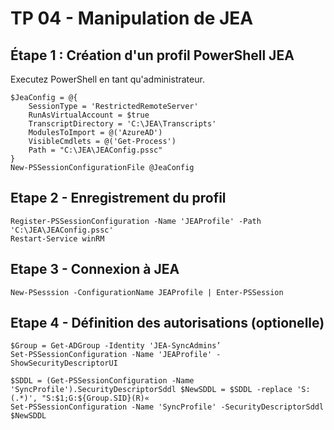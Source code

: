 # TP 04 - Manipulation de JEA

## Étape 1 : Création d'un profil PowerShell JEA

Executez PowerShell en tant qu'administrateur.

```
$JeaConfig = @{
    SessionType = 'RestrictedRemoteServer'
    RunAsVirtualAccount = $true
    TranscriptDirectory = 'C:\JEA\Transcripts'
    ModulesToImport = @('AzureAD')
    VisibleCmdlets = @('Get-Process')
    Path = "C:\JEA\JEAConfig.pssc"
}
New-PSSessionConfigurationFile @JeaConfig 
```

## Etape 2 - Enregistrement du profil
```
Register-PSSessionConfiguration -Name 'JEAProfile' -Path 'C:\JEA\JEAConfig.pssc'
Restart-Service winRM
```


## Etape 3 - Connexion à JEA

```
New-PSesssion -ConfigurationName JEAProfile | Enter-PSSession
```


## Etape 4 - Définition des autorisations (optionelle)

```
$Group = Get-ADGroup -Identity 'JEA-SyncAdmins’ 
Set-PSSessionConfiguration -Name 'JEAProfile' -ShowSecurityDescriptorUI 

$SDDL = (Get-PSSessionConfiguration -Name 'SyncProfile').SecurityDescriptorSddl $NewSDDL = $SDDL -replace 'S:(.*)', "S:$1;G:${Group.SID}(R)« 
Set-PSSessionConfiguration -Name 'SyncProfile' -SecurityDescriptorSddl $NewSDDL
```
